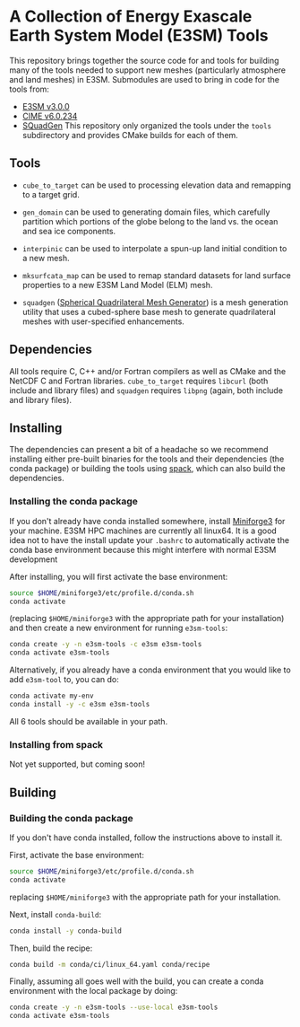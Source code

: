 # A Collection of Energy Exascale Earth System Model (E3SM) Tools

This repository brings together the source code for and tools for building
many of the tools needed to support new meshes (particularly atmosphere
and land meshes) in E3SM.  Submodules are used to bring in code for the tools
from:
* [E3SM v3.0.0](https://github.com/E3SM-Project/E3SM/releases/tag/v3.0.0)
* [CIME v6.0.234](https://github.com/ESMCI/cime/tree/cime6.0.234)
* [SQuadGen](https://github.com/ClimateGlobalChange/squadgen/tree/e39223e31a7b57adc1e5b946bd11dcfbaf52e76e)
This repository only organized the tools under the `tools` subdirectory and
provides CMake builds for each of them.

## Tools

* `cube_to_target` can be used to processing elevation data and remapping to
  a target grid.

* `gen_domain` can be used to generating domain files, which carefully partition
  which portions of the globe belong to the land vs. the ocean and sea ice
  components.

* `interpinic` can be used to interpolate a spun-up land initial condition to
  a new mesh.

* `mksurfcata_map` can be used to remap standard datasets for land surface
   properties to a new E3SM Land Model (ELM) mesh.

* `squadgen` ([Spherical Quadrilateral Mesh Generator](https://github.com/ClimateGlobalChange/squadgen))
  is a mesh generation utility that uses a cubed-sphere base mesh to generate
  quadrilateral meshes with user-specified enhancements.

## Dependencies

All tools require C, C++ and/or Fortran compilers as well as CMake and the
NetCDF C and Fortran libraries.  `cube_to_target` requires `libcurl` (both
include and library files) and `squadgen` requires `libpng` (again, both
include and library files).

## Installing

The dependencies can present a bit of a headache so we recommend installing
either pre-built binaries for the tools and their dependencies (the conda
package) or building the tools using [spack](), which can also build the
dependencies.

### Installing the conda package

If you don't already have conda installed somewhere, install
[Miniforge3](https://github.com/conda-forge/miniforge?tab=readme-ov-file#miniforge3)
for your machine.  E3SM HPC machines are currently all linux64.  It is a good
idea not to have the install update your `.bashrc` to automatically activate
the conda base environment because this might interfere with normal E3SM
development

After installing, you will first activate the base environment:
``` bash
source $HOME/miniforge3/etc/profile.d/conda.sh
conda activate
```
(replacing `$HOME/miniforge3` with the appropriate path for your installation)
and then create a new environment for running `e3sm-tools`:
``` bash
conda create -y -n e3sm-tools -c e3sm e3sm-tools
conda activate e3sm-tools
```

Alternatively, if you already have a conda environment that you would like to
add `e3sm-tool` to, you can do:
``` bash
conda activate my-env
conda install -y -c e3sm e3sm-tools
```

All 6 tools should be available in your path.

### Installing from spack

Not yet supported, but coming soon!


## Building

### Building the conda package

If you don't have conda installed, follow the instructions above to install it.

First, activate the base environment:
``` bash
source $HOME/miniforge3/etc/profile.d/conda.sh
conda activate
```
replacing `$HOME/miniforge3` with the appropriate path for your installation.

Next, install `conda-build`:
``` bash
conda install -y conda-build
```

Then, build the recipe:
``` bash
conda build -m conda/ci/linux_64.yaml conda/recipe
```

Finally, assuming all goes well with the build, you can create a conda
environment with the local package by doing:
``` bash
conda create -y -n e3sm-tools --use-local e3sm-tools
conda activate e3sm-tools
```
